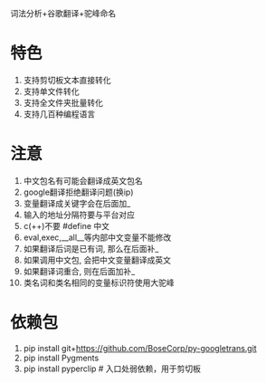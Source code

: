 词法分析+谷歌翻译+驼峰命名

# 特色
1. 支持剪切板文本直接转化
2. 支持单文件转化
3. 支持全文件夹批量转化
4. 支持几百种编程语言

# 注意
1. 中文包名有可能会翻译成英文包名
2. google翻译拒绝翻译问题(换ip)
3. 变量翻译成关键字会在后面加_
4. 输入的地址分隔符要与平台对应
5. c(++)不要 #define 中文
6. eval,exec,__all__等内部中文变量不能修改
7. 如果翻译后词是已有词, 那么在后面补_
8. 如果调用中文包, 会把中文变量翻译成英文
9. 如果翻译词重合, 则在后面加补_
10. 类名词和类名相同的变量标识符使用大驼峰

# 依赖包
1. pip install git+https://github.com/BoseCorp/py-googletrans.git
2. pip install Pygments
3. pip install pyperclip  # 入口处弱依赖，用于剪切板